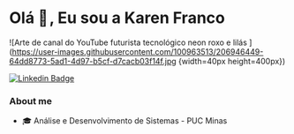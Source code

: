 # Olá 👋 , Eu sou a Karen Franco



![Arte de canal do YouTube futurista tecnológico neon roxo e lilás ](https://user-images.githubusercontent.com/100963513/206946449-64dd8773-5ad1-4d97-b5cf-d7cacb03f14f.jpg {width=40px height=400px}) 

[![Linkedin Badge](https://img.shields.io/badge/-LinkedIn-blue?style=flat-square&logo=Linkedin&logoColor=white&link=https://www.linkedin.com/in/karen-franco-bba406167/)](https://www.linkedin.com/in/karen-franco-bba406167/)


### About me
 

- 🎓 Análise e Desenvolvimento de Sistemas - PUC Minas

